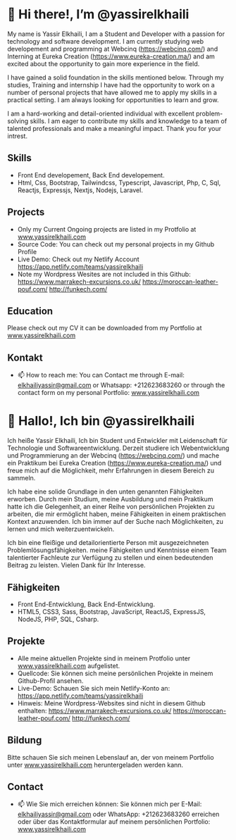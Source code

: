 # 👋 Hi there!, I’m @yassirelkhaili

My name is Yassir Elkhaili, I am a Student and Developer with a passion for technology and software development. I am currently studying web developement and programming at Webcinq (https://webcinq.com/) and Interning at Eureka Creation (https://www.eureka-creation.ma/) and am excited about the opportunity to gain more experience in the field.

I have gained a solid foundation in the skills mentioned below. Through my studies, Training and internship I have had the opportunity to work on a number of personal projects that have allowed me to apply my skills in a practical setting. I am always looking for opportunities to learn and grow.

I am a hard-working and detail-oriented individual with excellent problem-solving skills. I am eager to contribute my skills and knowledge to a team of talented professionals and make a meaningful impact. Thank you for your intrest.

## Skills

- Front End developement, Back End developement.
- Html, Css, Bootstrap, Tailwindcss, Typescript, Javascript, Php, C, Sql, Reactjs, Expressjs, Nextjs, Nodejs, Laravel.

## Projects
- Only my Current Ongoing projects are listed in my Protfolio at www.yassirelkhaili.com
- Source Code: You can check out my personal projects in my Github Profile
- Live Demo: Check out my Netlify Account https://app.netlify.com/teams/yassirelkhaili
- Note my Wordpress Wesites are not included in this Github:  https://www.marrakech-excursions.co.uk/ https://moroccan-leather-pouf.com/ 
http://funkech.com/

## Education

Please check out my CV it can be downloaded from my Portfolio at www.yassirelkhaili.com

## Kontakt

- 📫 How to reach me: 
You can Contact me through E-mail: elkhailiyassir@gmail.com or Whatsapp: +212623683260 or through the contact form on my personal Portfolio: www.yassirelkhaili.com

#
#

# 👋 Hallo!, Ich bin @yassirelkhaili

Ich heiße Yassir Elkhaili, Ich bin Student und Entwickler mit Leidenschaft für Technologie und Softwareentwicklung. Derzeit studiere ich Webentwicklung und Programmierung an der Webcinq (https://webcinq.com/) und mache ein Praktikum bei Eureka Creation (https://www.eureka-creation.ma/) und freue mich auf die Möglichkeit, mehr Erfahrungen in diesem Bereich zu sammeln.

Ich habe eine solide Grundlage in den unten genannten Fähigkeiten erworben. Durch mein Studium, meine Ausbildung und mein Praktikum hatte ich die Gelegenheit, an einer Reihe von persönlichen Projekten zu arbeiten, die mir ermöglicht haben, meine Fähigkeiten in einem praktischen Kontext anzuwenden. Ich bin immer auf der Suche nach Möglichkeiten, zu lernen und mich weiterzuentwickeln.

Ich bin eine fleißige und detailorientierte Person mit ausgezeichneten Problemlösungsfähigkeiten. meine Fähigkeiten und Kenntnisse einem Team talentierter Fachleute zur Verfügung zu stellen und einen bedeutenden Beitrag zu leisten. Vielen Dank für Ihr Interesse.

## Fähigkeiten

- Front End-Entwicklung, Back End-Entwicklung.
- HTML5, CSS3, Sass, Bootstrap, JavaScript, ReactJS, ExpressJS, NodeJS, PHP, SQL, Csharp.

## Projekte
 
- Alle meine aktuellen Projekte sind in meinem Protfolio unter www.yassirelkhaili.com aufgelistet.
- Quellcode: Sie können sich meine persönlichen Projekte in meinem Github-Profil ansehen.
- Live-Demo: Schauen Sie sich mein Netlify-Konto an: https://app.netlify.com/teams/yassirelkhaili
- Hinweis: Meine Wordpress-Websites sind nicht in diesem Github enthalten: https://www.marrakech-excursions.co.uk/ https://moroccan-leather-pouf.com/ http://funkech.com/
## Bildung

Bitte schauen Sie sich meinen Lebenslauf an, der von meinem Portfolio unter www.yassirelkhaili.com heruntergeladen werden kann.

## Contact

- 📫 Wie Sie mich erreichen können: 
Sie können mich per E-Mail: elkhailiyassir@gmail.com oder WhatsApp: +212623683260 erreichen oder über das Kontaktformular auf meinem persönlichen Portfolio: www.yassirelkhaili.com

